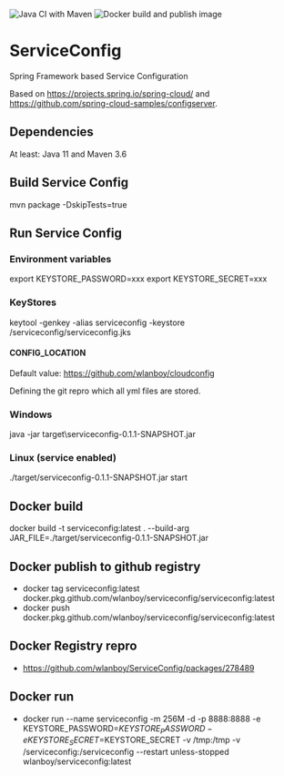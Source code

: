 ![Java CI with Maven](https://github.com/wlanboy/ServiceConfig/workflows/Java%20CI%20with%20Maven/badge.svg?branch=master) ![Docker build and publish image](https://github.com/wlanboy/ServiceConfig/workflows/Docker%20build%20and%20publish%20image/badge.svg)

# ServiceConfig
Spring Framework based Service Configuration

Based on https://projects.spring.io/spring-cloud/ and https://github.com/spring-cloud-samples/configserver.

## Dependencies
At least: Java 11 and Maven 3.6

## Build Service Config
mvn package -DskipTests=true

## Run Service Config
### Environment variables
export KEYSTORE_PASSWORD=xxx
export KEYSTORE_SECRET=xxx

### KeyStores
keytool -genkey -alias serviceconfig -keystore /serviceconfig/serviceconfig.jks

#### CONFIG_LOCATION
Default value: https://github.com/wlanboy/cloudconfig

Defining the git repro which all yml files are stored.

### Windows
java -jar target\serviceconfig-0.1.1-SNAPSHOT.jar

### Linux (service enabled)
./target/serviceconfig-0.1.1-SNAPSHOT.jar start

## Docker build
docker build -t serviceconfig:latest . --build-arg JAR_FILE=./target/serviceconfig-0.1.1-SNAPSHOT.jar

## Docker publish to github registry
- docker tag serviceconfig:latest docker.pkg.github.com/wlanboy/serviceconfig/serviceconfig:latest
- docker push docker.pkg.github.com/wlanboy/serviceconfig/serviceconfig:latest

## Docker Registry repro
- https://github.com/wlanboy/ServiceConfig/packages/278489

## Docker run
- docker run --name serviceconfig -m 256M -d -p 8888:8888 -e KEYSTORE_PASSWORD=$KEYSTORE_PASSWORD -e KEYSTORE_SECRET=$KEYSTORE_SECRET -v /tmp:/tmp -v /serviceconfig:/serviceconfig --restart unless-stopped wlanboy/serviceconfig:latest
